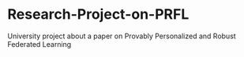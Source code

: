# Research-Project-on-PRFL
University project about a paper on Provably Personalized and Robust Federated Learning
